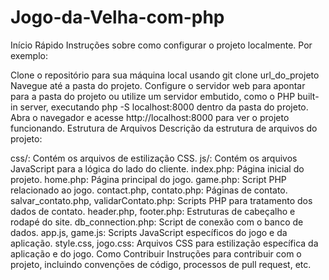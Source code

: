 # Jogo-da-Velha-com-php

Início Rápido
Instruções sobre como configurar o projeto localmente. Por exemplo:

Clone o repositório para sua máquina local usando git clone url_do_projeto
Navegue até a pasta do projeto.
Configure o servidor web para apontar para a pasta do projeto ou utilize um servidor embutido, como o PHP built-in server, executando php -S localhost:8000 dentro da pasta do projeto.
Abra o navegador e acesse http://localhost:8000 para ver o projeto funcionando.
Estrutura de Arquivos
Descrição da estrutura de arquivos do projeto:

css/: Contém os arquivos de estilização CSS.
js/: Contém os arquivos JavaScript para a lógica do lado do cliente.
index.php: Página inicial do projeto.
home.php: Página principal do jogo.
game.php: Script PHP relacionado ao jogo.
contact.php, contato.php: Páginas de contato.
salvar_contato.php, validarContato.php: Scripts PHP para tratamento dos dados de contato.
header.php, footer.php: Estruturas de cabeçalho e rodapé do site.
db_connection.php: Script de conexão com o banco de dados.
app.js, game.js: Scripts JavaScript específicos do jogo e da aplicação.
style.css, jogo.css: Arquivos CSS para estilização específica da aplicação e do jogo.
Como Contribuir
Instruções para contribuir com o projeto, incluindo convenções de código, processos de pull request, etc.
